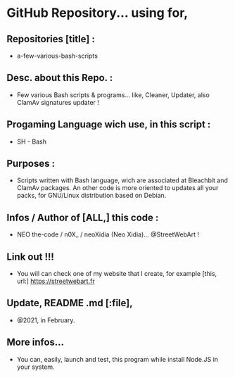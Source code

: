 # GitHub Repository... using for,

##  Repositories [title] :
- a-few-various-bash-scripts

## Desc. about this Repo. :
- Few various Bash scripts &amp; programs... like, Cleaner, Updater, also ClamAv signatures updater !

## Progaming Language wich use, in this script : 
- SH - Bash

## Purposes :
- Scripts written with Bash language, wich are associated at Bleachbit and ClamAv packages. An other code is more oriented to updates all your packs, for GNU/Linux distribution based on Debian.

## Infos / Author of [ALL,] this code :
- NEO the-code / n0X_ / neoXidia (Neo Xidia)... @StreetWebArt !

## Link out !!!
- You will can check one of my website that I create, for example [this, url:] https://streetwebart.fr

## Update, README .md [:file],
- @2021, in February.

## More infos...
- You can, easily, launch and test, this program while install Node.JS in your system.

